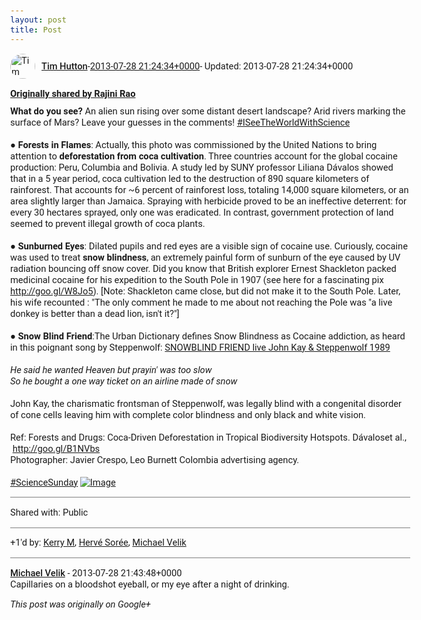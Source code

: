```yaml
---
layout: post
title: Post
---
```


<html><head><meta charset="utf-8"><title>Google+ post</title><style>body {font: 11pt Roboto, Arial, sans-serif; max-width: 640px; margin: 24px;}.author-photo {border-radius: 50%; margin-right: 10px; width: 40px;}.author {font-weight: 500;}.main-content {margin: 15px 0 15px;}.post-title {font-weight: bold;}.location {display: block; margin-top: 15px;}.location img {float: left; margin-right: 5px; width: 20px;}.media-link {display: inline-block; max-width: 100%; vertical-align: top;}.media-link p {margin-top: 5px; max-height: 4em; overflow: scroll;}.media {max-height: 100vh; max-width: 100%;}.video-placeholder {background: black; display: flex; height: 300px; max-width: 100%; width: 640px;}.play-icon {border-bottom: 30px solid transparent; border-left: 50px solid white; border-top: 30px solid transparent; color: white; margin: auto;}.album {max-height: 800px; overflow: scroll; width: calc(100vw - 48px);}.album .media-link {margin-right: 5px; max-width: 250px;}.album .media {max-height: 250px;}.link-embed {border-top: 1px solid lightgrey; display: block; margin-top: 20px;}.link-embed img {max-width: 100%;}.inline-link-embed {display: block;}.inline-link-embed img {vertical-align: middle;}.link-title {display: inline-block; font-size: medium; font-weight: 300; padding-left: 1em;}.reshare-attribution {display: block; font-weight: bold; margin-bottom: 10px;}.poll-image {margin-bottom: 5px; max-height: 300px; max-width: 500px;}.poll-choice {align-items: center; display: flex; margin-bottom: 5px; max-width: 500px;}.poll-choice-percentage {background-color: lightblue; height: 100%; left: 0; position: absolute; z-index: -1;}.poll-choice-selected {margin-right: 5px;}.poll-choice-results {border: 1px solid lightgray; border-radius: 5px; display: flex; line-height: 40px; overflow: hidden; padding: 0 8px; position: relative;}.poll-choice-results, .poll-choice-description {flex-grow: 1; margin-right: 10px;}.poll-choice-image {width: 100%;}.poll-choice-image, .poll-choice-image img {max-height: 40px; max-width: 100px;}.poll-choice-votes {max-height: 100px; overflow: auto;}.plus-entity-embed {color: black; display: block; text-decoration: none;}.plus-entity-embed-cover-photo {max-height: 300px; max-width: 100%;}.plus-entity-embed-info {padding: 0 1em 1em;}.plus-entity-embed-info h2 {font-weight: 500; margin: 10px 0;}.plus-entity-embed-info p {font-size: small; margin: 0;}.collection-owner-avatar {border-radius: 50%; border: 2px solid white; height: 40px; margin-top: -22px;}.visibility {padding: 1em 0; border-top: 1px solid grey;}.post-activity {padding: 1em 0; border-top: 1px solid grey;}.comments {border-top: 1px solid gray; padding-top: 1em;}.comment + .comment {margin-top: 1em;}.comment .media-link, .comment .inline-link-embed {margin-top: 5px;}</style></head><body><div style="margin-bottom:1em;"><div style="display:flex; align-items:center"><img class="author-photo" src="https://lh4.googleusercontent.com/-epo4ZZKNqEw/AAAAAAAAAAI/AAAAAAAAVSU/qu3LpcHEnoQ/s64-c/photo.jpg" alt="Tim Hutton"><a href="https://plus.google.com/+TimHutton" target="_blank" class="author">Tim Hutton</a> - <a target="_blank" href="https://plus.google.com/+TimHutton/posts/1EM32gRC6Q7">2013-07-28 21:24:34+0000</a><span> - Updated: 2013-07-28 21:24:34+0000</span></div><div class="main-content"></div><div><a target="_blank" href="https://plus.google.com/+RajiniRao/posts/XVDLMB4ZtPs" class="reshare-attribution">Originally shared by Rajini Rao</a><b>What do you see?</b> An alien sun rising over some distant desert landscape? Arid rivers marking the surface of Mars? Leave your guesses in the comments!  <a rel="nofollow" class="ot-hashtag bidi_isolate" href="https://plus.google.com/s/%23ISeeTheWorldWithScience/posts" >#ISeeTheWorldWithScience</a>  <br><br>● <b>Forests in Flames</b>: Actually, this photo was commissioned by the United Nations to bring attention to <b>deforestation from coca cultivation</b>. Three countries account for the global cocaine production: Peru, Columbia and Bolivia. A study led by SUNY professor Liliana Dávalos showed that in a 5 year period, coca cultivation led to the destruction of 890 square kilometers of rainforest. That accounts for ~6 percent of rainforest loss, totaling 14,000 square kilometers, or an area slightly larger than Jamaica. Spraying with herbicide proved to be an ineffective deterrent: for every 30 hectares sprayed, only one was eradicated. In contrast, government protection of land seemed to prevent illegal growth of coca plants. <br><br>● <b>Sunburned Eyes</b>: Dilated pupils and red eyes are a visible sign of cocaine use. Curiously, cocaine was used to treat <b>snow blindness</b>, an extremely painful form of sunburn of the eye caused by UV radiation bouncing off snow cover. Did you know that British explorer Ernest Shackleton packed medicinal cocaine for his expedition to the South Pole in 1907 (see here for a fascinating pix <a rel="nofollow" target="_blank" href="http://goo.gl/W8Jo5" class="ot-anchor bidi_isolate" jslog="10929; track:click" dir="ltr">http://goo.gl/W8Jo5</a>). [Note: Shackleton came close, but did not make it to the South Pole. Later, his wife recounted : &quot;The only comment he made to me about not reaching the Pole was &quot;a live donkey is better than a dead lion, isn&#39;t it?&quot;] <br><br>● <b>Snow Blind Friend</b>:The Urban Dictionary defines Snow Blindness as Cocaine addiction, as heard in this poignant song by Steppenwolf: <a rel="nofollow" target="_blank" href="https://www.youtube.com/watch?v=f35gG0x-fo8" class="ot-anchor bidi_isolate" jslog="10929; track:click" dir="ltr">SNOWBLIND FRIEND live John Kay &amp; Steppenwolf 1989</a><br><br><i>He said he wanted Heaven but prayin&#39; was too slow</i><br><i>So he bought a one way ticket on an airline made of snow</i><br><br>John Kay, the charismatic frontsman of Steppenwolf, was legally blind with a congenital disorder of cone cells leaving him with complete color blindness and only black and white vision.  <br><br>Ref: Forests and Drugs: Coca-Driven Deforestation in Tropical Biodiversity Hotspots. Dávaloset al.,  <a rel="nofollow" target="_blank" href="http://goo.gl/B1NVbs" class="ot-anchor bidi_isolate" jslog="10929; track:click" dir="ltr">http://goo.gl/B1NVbs</a><br>Photographer: Javier Crespo, Leo Burnett Colombia advertising agency.<br><br><a rel="nofollow" class="ot-hashtag bidi_isolate" href="https://plus.google.com/s/%23ScienceSunday/posts" >#ScienceSunday</a> <a href="https://lh6.googleusercontent.com/-YXvL52dRkxI/UfUYe9vDUBI/AAAAAAAAs9M/tUfzPZ4Qlcs/forestinflames.jpg" target="_blank" class="media-link"><img src="https://lh6.googleusercontent.com/-YXvL52dRkxI/UfUYe9vDUBI/AAAAAAAAs9M/tUfzPZ4Qlcs/forestinflames.jpg" alt="Image" class="media"></a></div></div><div class="visibility">Shared with: Public</div><div class="post-activity"><div class="plus-oners">+1'd by: <a href="https://plus.google.com/117582786816005017077">Kerry M</a>, <a href="https://plus.google.com/+HervéSorée">Hervé Sorée</a>, <a href="https://plus.google.com/109912852671536940136">Michael Velik</a></div></div><div class="comments"><div class="comment"><a target="_blank" href="https://plus.google.com/109912852671536940136" class="author">Michael Velik</a><span class="time"> - 2013-07-28 21:43:48+0000</span><div class="comment-content">Capillaries on a bloodshot eyeball, or my eye after a night of drinking.</div></div></div></body></html>

<i>This post was originally on Google+</i>